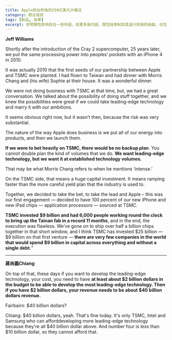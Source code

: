 ```yaml
---
title: Apple和台积电的250亿美元大赌注
category: 商业投资
tags: [新品, 改革]
excerpt: 非预期性影响存在一些外因，但更多是内因，既包括体制及其运行机制的扭曲，也包括政策的多目标平衡难题，还包括政策设计和执行机制的扭曲。
---
```


**Jeff Williams**

Shortly after the introduction of the Cray 2 supercomputer, 25 years later, we put the same processing power into peoples’ pockets with an iPhone 4 in 2010.

It was actually 2010 that the first seeds of our partnership between Apple and TSMC were planted. I had flown to Taiwan and had dinner with Morris Chang and (his wife) Sophie at their house. It was a wonderful dinner.

We were not doing business with TSMC at that time, but, we had a great conversation. We talked about the possibility of doing stuff together, and we knew the possibilities were great if we could take leading-edge technology and marry it with our ambitions.

It seems obvious right now, but it wasn’t then, because the risk was very substantial.

The nature of the way Apple does business is we put all of our energy into products, and then we launch them.

**If we were to bet heavily on TSMC, there would be no backup plan**. You cannot double plan the kind of volumes that we do. **We want leading-edge technology, but we want it at established technology volumes.**

That may be what Morris Chang refers to when he mentions ‘intense.’

On the TSMC side, that means a huge capital investment. It means ramping faster than the more careful yield plan that the industry is used to.

Together, we decided to take the bet, to take the lead and Apple – this was our first engagement — decided to have 100 percent of our new iPhone and new iPad chips — application processors — sourced at TSMC.

**TSMC invested $9 billion and had 6,000 people working round the clock to bring up the Tainan fab in a record 11 months**, and in the end, the execution was flawless. We’ve gone on to ship over half a billion chips together in that short window, and I think TSMC has invested $25 billion — $9 billion on that first venture — **there are very few companies in the world that would spend $9 billion in capital across everything and without a single debt.**"

----
**蔣尚義Chiang**:

On top of that, these days if you want to develop the leading-edge technology, your cost, you need to have **at least about $2 billion dollars in the budget to be able to develop the most leading-edge technology. Then if you have $2 billion dollars, your
revenue needs to be about $40 billion dollars revenue.**

Fairbairn: $40 billion dollars?

Chiang: $40 billion dollars, yeah. That's fine today. It's only TSMC, Intel and Samsung who can afforddeveloping more leading-edge technology because they're all $40 billion dollar above. And number four is less than $10 billion dollar, so they cannot afford that.